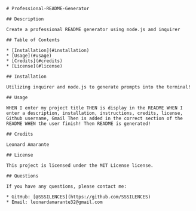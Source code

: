 
    # Professional-README-Generator
    
    ## Description
    
    Create a professional README generator using node.js and inquirer
    
    ## Table of Contents
    
    * [Installation](#installation)
    * [Usage](#usage)
    * [Credits](#credits)
    * [License](#license)
    
    ## Installation
    
    Utilizing inquirer and node.js to generate prompts into the terminal!
    
    ## Usage
    
    WHEN I enter my project title THEN is display in the README WHEN I enter a description, installation, instructions, credits, license, Github username, Gmail Then is added in the correct section of the README WHEN the user finish! Then README is generated!
    
    ## Credits
    
    Leonard Amarante
    
    ## License
    
    This project is licensed under the MIT License license.
    
    ## Questions
    
    If you have any questions, please contact me:
    
    * GitHub: [@SSSILENCES](https://github.com/SSSILENCES)
    * Email: leonardamarante32@gmail.com
        
